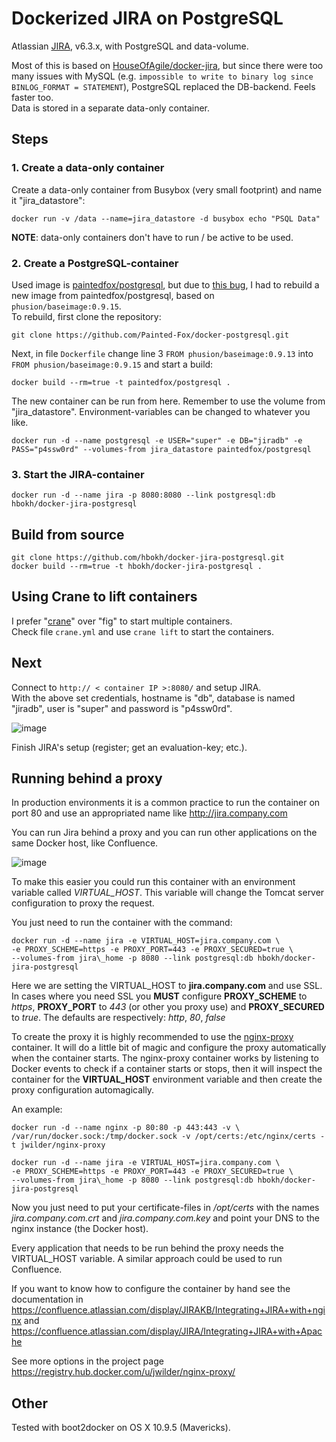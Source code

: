 # Dockerized JIRA on PostgreSQL

Atlassian [JIRA](https://www.atlassian.com/software/jira), v6.3.x, with PostgreSQL and data-volume.

Most of this is based on [HouseOfAgile/docker-jira](https://github.com/HouseOfAgile/docker-jira), but since there were too many issues with MySQL (e.g. `impossible to write to binary log since BINLOG_FORMAT = STATEMENT`), PostgreSQL replaced the DB-backend. Feels faster too.  
Data is stored in a separate data-only container.

## Steps

### 1. Create a data-only container

Create a data-only container from Busybox (very small footprint) and name it "jira\_datastore":

    docker run -v /data --name=jira_datastore -d busybox echo "PSQL Data"

**NOTE**: data-only containers don't have to run / be active to be used.

### 2. Create a PostgreSQL-container

Used image is [paintedfox/postgresql](https://registry.hub.docker.com/u/paintedfox/postgresql/), but due to [this bug](https://github.com/Painted-Fox/docker-postgresql/issues/30), I had to rebuild a new image from paintedfox/postgresql, based on `phusion/baseimage:0.9.15`.  
To rebuild, first clone the repository:

    git clone https://github.com/Painted-Fox/docker-postgresql.git

Next, in file `Dockerfile` change line 3 `FROM phusion/baseimage:0.9.13` into `FROM phusion/baseimage:0.9.15` and start a build:

    docker build --rm=true -t paintedfox/postgresql .

The new container can be run from here. Remember to use the volume from "jira\_datastore". Environment-variables can be changed to whatever you like.

    docker run -d --name postgresql -e USER="super" -e DB="jiradb" -e PASS="p4ssw0rd" --volumes-from jira_datastore paintedfox/postgresql

### 3. Start the JIRA-container

    docker run -d --name jira -p 8080:8080 --link postgresql:db hbokh/docker-jira-postgresql

## Build from source

```
git clone https://github.com/hbokh/docker-jira-postgresql.git
docker build --rm=true -t hbokh/docker-jira-postgresql .
```

## Using Crane to lift containers

I prefer "[crane](https://github.com/michaelsauter/crane)" over "fig" to start multiple containers.  
Check file `crane.yml` and use `crane lift` to start the containers.

## Next

Connect to `http:// < container IP >:8080/` and setup JIRA.  
With the above set credentials, hostname is "db", database is named "jiradb", user is "super" and password is "p4ssw0rd".

![image](https://raw.githubusercontent.com/hbokh/docker-jira-postgresql/master/JIRA-Set_Up_Database.png)

Finish JIRA's setup (register; get an evaluation-key; etc.).

## Running behind a proxy

In production environments it is a common practice to run the container on port 80 and use an appropriated name like http://jira.company.com

You can run Jira behind a proxy and you can run other applications on the same Docker host, like Confluence.

![image](https://raw.githubusercontent.com/hbokh/docker-jira-postgresql/master/subdomains_and_docker-650x352.png)

To make this easier you could run this container with an environment variable called *VIRTUAL_HOST*. This variable will change the Tomcat server configuration
to proxy the request.

You just need to run the container with the command:

```
docker run -d --name jira -e VIRTUAL_HOST=jira.company.com \
-e PROXY_SCHEME=https -e PROXY_PORT=443 -e PROXY_SECURED=true \
--volumes-from jira\_home -p 8080 --link postgresql:db hbokh/docker-jira-postgresql
```

Here we are setting the VIRTUAL_HOST to **jira.company.com** and use SSL.  
In cases where you need SSL you **MUST** configure **PROXY_SCHEME** to *https*, **PROXY_PORT** to *443* (or other you proxy use) and **PROXY_SECURED** to *true*. The defaults are respectively: *http*, *80*, *false*

To create the proxy it is highly recommended to use the  [nginx-proxy](https://registry.hub.docker.com/u/jwilder/nginx-proxy/) container.  It will do a little bit of magic and configure the proxy automatically when the container starts.
The nginx-proxy container works by listening to Docker events to check if a container starts or stops, then it will inspect the container for the **VIRTUAL_HOST** environment variable and then create the proxy configuration automagically.

An example:

```
docker run -d --name nginx -p 80:80 -p 443:443 -v \
/var/run/docker.sock:/tmp/docker.sock -v /opt/certs:/etc/nginx/certs -t jwilder/nginx-proxy

docker run -d --name jira -e VIRTUAL_HOST=jira.company.com \
-e PROXY_SCHEME=https -e PROXY_PORT=443 -e PROXY_SECURED=true \
--volumes-from jira\_home -p 8080 --link postgresql:db hbokh/docker-jira-postgresql
```

Now you just need to put your certificate-files in */opt/certs* with the names *jira.company.com.crt* and *jira.company.com.key* and point your DNS to the nginx instance (the Docker host).

Every application that needs to be run behind the proxy needs the VIRTUAL_HOST variable. A similar approach could be used to run Confluence.

If you want to know how to configure the container by hand see the documentation in https://confluence.atlassian.com/display/JIRAKB/Integrating+JIRA+with+nginx and https://confluence.atlassian.com/display/JIRA/Integrating+JIRA+with+Apache

See more options in the project page https://registry.hub.docker.com/u/jwilder/nginx-proxy/

## Other

Tested with boot2docker on OS X 10.9.5 (Mavericks).

